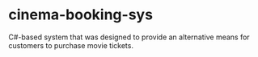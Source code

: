 # cinema-booking-sys
C#-based system that was designed to provide an alternative means for customers to purchase movie tickets.
